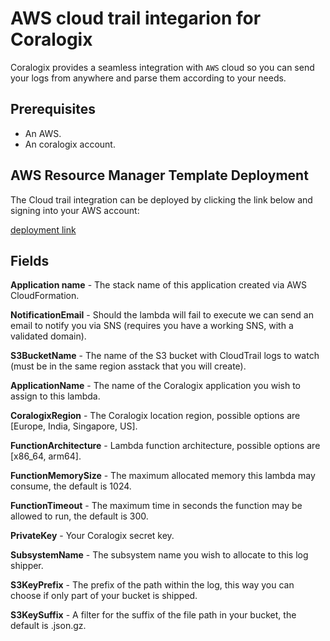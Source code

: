 # AWS cloud trail integarion for Coralogix

Coralogix provides a seamless integration with ``AWS`` cloud so you can send your logs from anywhere and parse them according to your needs.

## Prerequisites

* An AWS.
* An coralogix account.

## AWS Resource Manager Template Deployment

The Cloud trail integration can be deployed by clicking the link below and signing into your AWS account:

[deployment link](https://us-east-1.console.aws.amazon.com/lambda/home?region=us-east-1#/create/app?applicationId=arn:aws:serverlessrepo:eu-central-1:597078901540:applications/Coralogix-CloudTrail)


## Fields

**Application name** - The stack name of this application created via AWS CloudFormation.

**NotificationEmail** - Should the lambda will fail to execute we can send an email to notify you via SNS (requires you have a working SNS, with a validated domain).

**S3BucketName** - The name of the S3 bucket with CloudTrail logs to watch (must be in the same region asstack that you will create).

**ApplicationName** - The name of the Coralogix application you wish to assign to this lambda.

**CoralogixRegion** - The Coralogix location region, possible options are [Europe, India, Singapore, US].

**FunctionArchitecture** - Lambda function architecture, possible options are [x86_64, arm64].

**FunctionMemorySize** - The maximum allocated memory this lambda may consume, the default is 1024.

**FunctionTimeout** - The maximum time in seconds the function may be allowed to run, the default is 300.

**PrivateKey** - Your Coralogix secret key.

**SubsystemName** - The subsystem name you wish to allocate to this log shipper.

**S3KeyPrefix** - 	The prefix of the path within the log, this way you can choose if only part of your bucket is shipped.

**S3KeySuffix** - A filter for the suffix of the file path in your bucket, the default is .json.gz.

